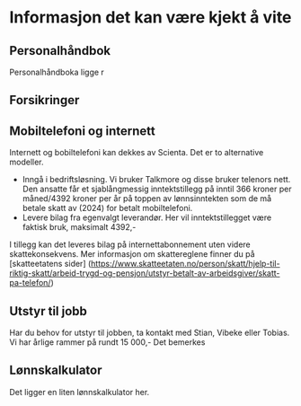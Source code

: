 # Informasjon det kan være kjekt å vite 





## Personalhåndbok 
Personalhåndboka ligge r

## Forsikringer 


## Mobiltelefoni og internett 
Internett og bobiltelefoni kan dekkes av Scienta. Det er to alternative modeller. 

- Inngå i bedriftsløsning. Vi bruker Talkmore og disse bruker telenors nett. Den ansatte får et sjablångmessig inntektstillegg på inntil 366 kroner per måned/4392 kroner per år på toppen av lønnsinntekten som de må betale skatt av (2024) for betalt mobiltelefoni. 
- Levere bilag fra egenvalgt leverandør. Her vil inntektstillegget være faktisk bruk, maksimalt 4392,-  

I tillegg kan det leveres bilag på internettabonnement uten videre skattekonsekvens.  Mer informasjon om skattereglene finner du på [skatteetatens sider] (https://www.skatteetaten.no/person/skatt/hjelp-til-riktig-skatt/arbeid-trygd-og-pensjon/utstyr-betalt-av-arbeidsgiver/skatt-pa-telefon/)


## Utstyr til jobb 
Har du behov for utstyr til jobben, ta kontakt med Stian, Vibeke eller Tobias. Vi har årlige rammer på rundt 15 000,- Det bemerkes 


## Lønnskalkulator 
Det ligger en liten lønnskalkulator her. 

